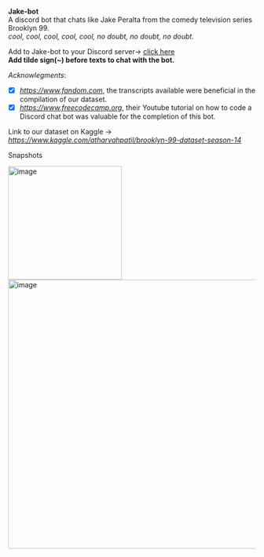 **Jake-bot** <br />
A discord bot that chats like Jake Peralta from the comedy television series Brooklyn 99. <br />
*cool, cool, cool, cool, cool, no doubt, no doubt, no doubt.* <br />

Add to Jake-bot to your Discord server-> [click here](https://bit.ly/3EuWXIl) <br />
**Add tilde sign(~) before texts to chat with the bot.** <br />

*Acknowlegments*: <br />
- [x] *https://www.fandom.com*, the transcripts available were beneficial in the compilation of our dataset. <br />
- [x] *https://www.freecodecamp.org*, their Youtube tutorial on how to code a Discord chat bot was valuable for the completion of this bot. <br />

Link to our dataset on Kaggle -> *https://www.kaggle.com/atharvahpatil/brooklyn-99-dataset-season-14*

Snapshots <br />

<img width="231" alt="image" src="https://user-images.githubusercontent.com/95857656/151567146-290c8dba-e501-4ca1-bd1d-177c0231c7e2.png">

<img width="548" alt="image" src="https://user-images.githubusercontent.com/95857656/151567298-00eb238c-75dc-4e54-a4b3-20b18985107d.png">




